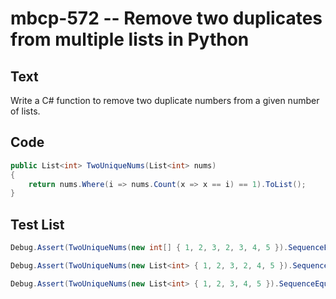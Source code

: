 # mbcp-572 -- Remove two duplicates from multiple lists in Python

## Text

Write a C# function to remove two duplicate numbers from a given number of lists.

## Code

```csharp
public List<int> TwoUniqueNums(List<int> nums)
{
    return nums.Where(i => nums.Count(x => x == i) == 1).ToList();
}
```

## Test List

```csharp
Debug.Assert(TwoUniqueNums(new int[] { 1, 2, 3, 2, 3, 4, 5 }).SequenceEqual(new int[] { 1, 4, 5 }));
```

```csharp
Debug.Assert(TwoUniqueNums(new List<int> { 1, 2, 3, 2, 4, 5 }).SequenceEqual(new List<int> { 1, 3, 4, 5 }));
```

```csharp
Debug.Assert(TwoUniqueNums(new List<int> { 1, 2, 3, 4, 5 }).SequenceEqual(new List<int> { 1, 2, 3, 4, 5 }));
```

